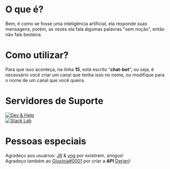 # O que é?
Bem, é como se fosse uma inteligência artificial, ela responde suas mensagens, porém, as vezes ela fala algumas palavras "sem noção", então não fale besteira.

# Como utilizar?
 Para que isso aconteça, na linha **15**, está escrito "**chat-bot**", ou seja, é necessário você criar um canal que tenha isso no nome, ou modifique para o nome de um canal que você queira.

# Servidores de Suporte
[![Dev & Help](https://img.shields.io/discord/768975466840326175?label=Dev%20%26%20Help&logo=Dev%20%26%20Help)](https://discord.gg/qAV7A3d)<br/>
[![Stack Lab](https://img.shields.io/discord/754530982006095923?label=StackLab&logo=StackLab)](https://discord.gg/5dfNsV7KNf) <br/>

# Pessoas especiais
Agradeço aos usuários: [JR](https://github.com/joaorceschini) & [yng](https://github.com/sir-young) por existirem, amigos!<br/>
Agradeço também ao [Gloxinia#0001](https://github.com/gloxiniia) por criar a **API** [Derieri](https://github.com/gloxiniia/Derieri)!
